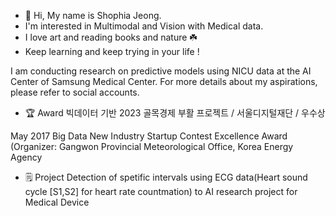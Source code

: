 - 👋 Hi, My name is Shophia Jeong.
- I'm interested in Multimodal and Vision with Medical data. 
- I love art and reading books and nature ☘️ 
- Keep learning and keep trying in your life !

I am conducting research on predictive models using NICU data at the AI Center of Samsung Medical Center.
For more details about my aspirations, please refer to social accounts.  


- 🏆 Award 
빅데이터 기반 2023 골목경제 부활 프로젝트 / 서울디지털재단 / 우수상 

May 2017 Big Data New Industry Startup Contest Excellence Award
(Organizer: Gangwon Provincial Meteorological Office, Korea Energy Agency

- 🗒️ Project 
 Detection of spetific intervals using ECG data(Heart sound cycle [S1,S2] for heart rate countmation)
 to AI research project for Medical Device 










